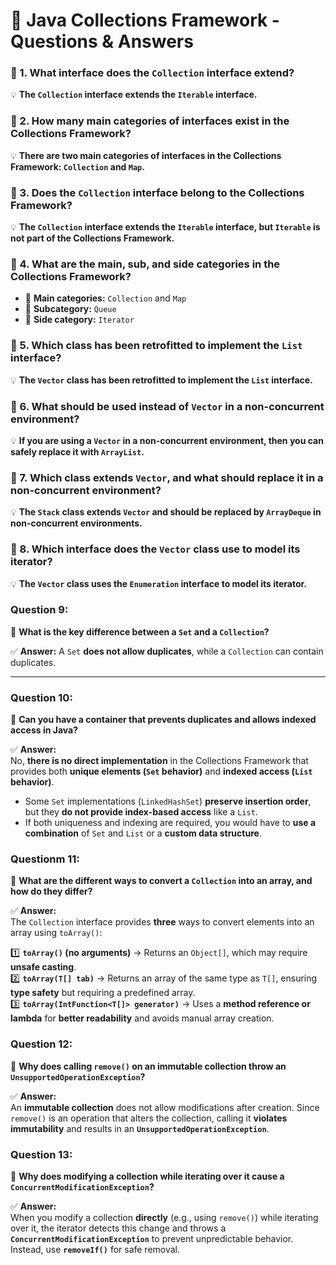 # 📝 Java Collections Framework - Questions & Answers  

### 🔹 1. What interface does the `Collection` interface extend?  
💡 **The `Collection` interface extends the `Iterable` interface.**  

### 🔹 2. How many main categories of interfaces exist in the Collections Framework?  
💡 **There are two main categories of interfaces in the Collections Framework: `Collection` and `Map`.**  

### 🔹 3. Does the `Collection` interface belong to the Collections Framework?  
💡 **The `Collection` interface extends the `Iterable` interface, but `Iterable` is not part of the Collections Framework.**  

### 🔹 4. What are the main, sub, and side categories in the Collections Framework?  
- 🔹 **Main categories:** `Collection` and `Map`  
- 🔹 **Subcategory:** `Queue`  
- 🔹 **Side category:** `Iterator`  

### 🔹 5. Which class has been retrofitted to implement the `List` interface?  
💡 **The `Vector` class has been retrofitted to implement the `List` interface.**  

### 🔹 6. What should be used instead of `Vector` in a non-concurrent environment?  
💡 **If you are using a `Vector` in a non-concurrent environment, then you can safely replace it with `ArrayList`.**  

### 🔹 7. Which class extends `Vector`, and what should replace it in a non-concurrent environment?  
💡 **The `Stack` class extends `Vector` and should be replaced by `ArrayDeque` in non-concurrent environments.**  

### 🔹 8. Which interface does the `Vector` class use to model its iterator?  
💡 **The `Vector` class uses the `Enumeration` interface to model its iterator.** 

### **Question 9:**  
🔹 **What is the key difference between a `Set` and a `Collection`?**  

✅ **Answer:** A `Set` **does not allow duplicates**, while a `Collection` can contain duplicates.  

---

### **Question 10:**  
🔹 **Can you have a container that prevents duplicates and allows indexed access in Java?**  

✅ **Answer:**  
No, **there is no direct implementation** in the Collections Framework that provides both **unique elements (`Set` behavior)** and **indexed access (`List` behavior)**.  
- Some `Set` implementations (`LinkedHashSet`) **preserve insertion order**, but they **do not provide index-based access** like a `List`.  
- If both uniqueness and indexing are required, you would have to **use a combination** of `Set` and `List` or a **custom data structure**.

### **Questionm 11:**  
🔹 **What are the different ways to convert a `Collection` into an array, and how do they differ?**  

✅ **Answer:**  
The `Collection` interface provides **three** ways to convert elements into an array using `toArray()`:  

1️⃣ **`toArray()` (no arguments)** → Returns an `Object[]`, which may require **unsafe casting**.  
2️⃣ **`toArray(T[] tab)`** → Returns an array of the same type as `T[]`, ensuring **type safety** but requiring a predefined array.  
3️⃣ **`toArray(IntFunction<T[]> generator)`** → Uses a **method reference or lambda** for **better readability** and avoids manual array creation.

### **Question 12:**  
🔹 **Why does calling `remove()` on an immutable collection throw an `UnsupportedOperationException`?**  

✅ **Answer:**  
An **immutable collection** does not allow modifications after creation. Since `remove()` is an operation that alters the collection, calling it **violates immutability** and results in an **`UnsupportedOperationException`**.

### **Question 13:**  
🔹 **Why does modifying a collection while iterating over it cause a `ConcurrentModificationException`?**  

✅ **Answer:**  
When you modify a collection **directly** (e.g., using `remove()`) while iterating over it, the iterator detects this change and throws a **`ConcurrentModificationException`** to prevent unpredictable behavior. Instead, use **`removeIf()`** for safe removal.

